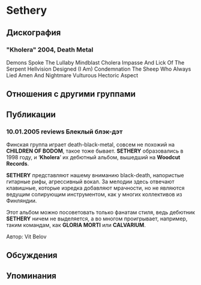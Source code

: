 # Sethery



## Дискография

### "Kholera" 2004, Death Metal

Demons Spoke The Lullaby
Mindblast Cholera
Impasse And Lick Of The Serpent
Hellvision Designed
(I Am) Condemnation
The Sheep Who Always Lied
Amen And Nightmare 
Vulturous Hectoric Aspect


## Отношения с другими группами


## Публикации

### 10.01.2005 reviews Блеклый блэк-дэт

<P>Финская группа играет death-black-metal, совсем не похожий на <STRONG>CHILDREN OF BODOM</STRONG>, такое тоже бывает. <STRONG>SETHERY</STRONG> образовались в 1998 году, и ‘<STRONG>Kholera</STRONG>’ их дебютный альбом, вышедший на <STRONG>Woodcut Records</STRONG>. </P>
<P><STRONG>SETHERY</STRONG> представляют нашему вниманию black-death, напористые гитарные рифы, агрессивный вокал. За мелодии здесь отвечают клавишные, которые изредка добавляют мрачности, но не являются ведущим солирующим инструментом, как у многих коллективов из Финляндии.</P>
<P>Этот альбом можно посоветовать только фанатам стиля, ведь дебютник <STRONG>SETHERY</STRONG> ничем не выделяется, а во многом проигрывает, например, таким командам, как <STRONG>GLORIA MORTI</STRONG> или <STRONG>CALVARIUM</STRONG>.&nbsp; <BR></P>
Автор: Vit Belov


## Обсуждения


## Упоминания

